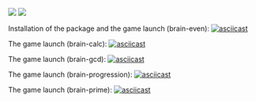 <a href="https://codeclimate.com/github/Valentina-Vasileva/php-project-lvl1"><img src="https://api.codeclimate.com/v1/badges/a99a88d28ad37a79dbf6/maintainability" /></a>
![](https://github.com/Valentina-Vasileva/php-project-lvl1/workflows/PHP%20test/badge.svg)

Installation of the package and the game launch (brain-even):
[![asciicast](https://asciinema.org/a/l5RZGDG6qiVpgLDCLaGB5kIaV.svg)](https://asciinema.org/a/l5RZGDG6qiVpgLDCLaGB5kIaV)

The game launch (brain-calc):
[![asciicast](https://asciinema.org/a/s8ROQVsEzqQE6U4dQpPyY286J.svg)](https://asciinema.org/a/s8ROQVsEzqQE6U4dQpPyY286J)

The game launch (brain-gcd):
[![asciicast](https://asciinema.org/a/mqLek3rlbAhVOZGQwOj682xzg.svg)](https://asciinema.org/a/mqLek3rlbAhVOZGQwOj682xzg)

The game launch (brain-progression):
[![asciicast](https://asciinema.org/a/YBXCEypNrZdtEQkdFHVLOCG8s.svg)](https://asciinema.org/a/YBXCEypNrZdtEQkdFHVLOCG8s)

The game launch (brain-prime):
[![asciicast](https://asciinema.org/a/WmFp0H9sOP38zsBLcIynJicR2.svg)](https://asciinema.org/a/WmFp0H9sOP38zsBLcIynJicR2)

